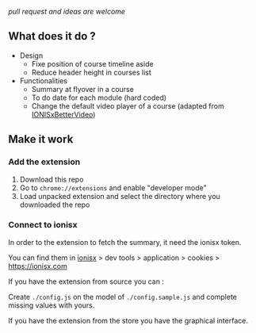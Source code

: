 *pull request and ideas are welcome*

## What does it do ?
* Design
  * Fixe position of course timeline aside
  * Reduce header height in courses list
* Functionalities
  * Summary at flyover in a course
  * To do date for each module (hard coded)
  * Change the default video player of a course (adapted from [IONISxBetterVideo](https://github.com/Tim-xD/IONISxBetterVideo))

## Make it work

### Add the extension
1. Download this repo
2. Go to `chrome://extensions` and enable "developer mode"
3. Load unpacked extension and select the directory where you downloaded the repo

### Connect to ionisx
In order to the extension to fetch the summary, it need the ionisx token.

You can find them in  [ionisx](https://ionisx.com) > dev tools > application > cookies > https://ionisx.com

If you have the extension from source you can :

Create `./config.js` on the model of `./config.sample.js` and complete missing values with yours. 

If you have the extension from the store you have the graphical interface.